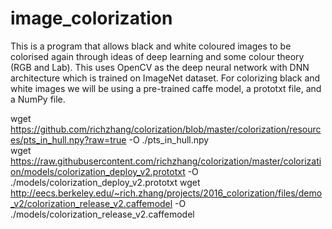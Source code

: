 # image_colorization
This is a program that allows black and white coloured images to be colorised again through ideas of deep learning and some colour theory (RGB and Lab). This uses OpenCV as the deep neural network with DNN architecture which is trained on ImageNet dataset. For colorizing black and white images we will be using a pre-trained caffe model, a prototxt file, and a NumPy file.

wget https://github.com/richzhang/colorization/blob/master/colorization/resources/pts_in_hull.npy?raw=true -O ./pts_in_hull.npy\
wget https://raw.githubusercontent.com/richzhang/colorization/master/colorization/models/colorization_deploy_v2.prototxt -O ./models/colorization_deploy_v2.prototxt
wget http://eecs.berkeley.edu/~rich.zhang/projects/2016_colorization/files/demo_v2/colorization_release_v2.caffemodel -O ./models/colorization_release_v2.caffemodel
